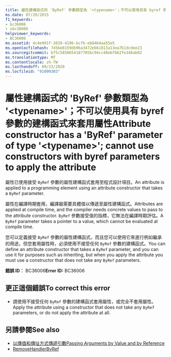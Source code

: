 ```yaml
---
title: 屬性建構函式的 'ByRef' 參數類型為 '<typename>'；不可以使用具有 byref 參數的建構函式來套用屬性
ms.date: 07/20/2015
f1_keywords:
- bc36006
- vbc36006
helpviewer_keywords:
- BC36006
ms.assetid: 4c4e991f-3839-4196-bcfb-eb8464aa55e5
ms.openlocfilehash: 7456e8159db96a3472eb61813a13ea7b1dcdee23
ms.sourcegitcommit: bf5c5850654187705bc94cc40ebfb62fe346ab02
ms.translationtype: MT
ms.contentlocale: zh-TW
ms.lasthandoff: 09/23/2020
ms.locfileid: "91099303"
---
```

# <a name="attribute-constructor-has-a-byref-parameter-of-type-typename-cannot-use-constructors-with-byref-parameters-to-apply-the-attribute"></a><span data-ttu-id="4444b-102">屬性建構函式的 'ByRef' 參數類型為 '\<typename>'；不可以使用具有 byref 參數的建構函式來套用屬性</span><span class="sxs-lookup"><span data-stu-id="4444b-102">Attribute constructor has a 'ByRef' parameter of type '\<typename>'; cannot use constructors with byref parameters to apply the attribute</span></span>

<span data-ttu-id="4444b-103">屬性已使用接受 `ByRef` 參數的屬性建構函式套用至程式設計項目。</span><span class="sxs-lookup"><span data-stu-id="4444b-103">An attribute is applied to a programming element using an attribute constructor that takes a `ByRef` parameter.</span></span>  
  
 <span data-ttu-id="4444b-104">屬性在編譯時期套用，編譯器需要具體值以傳遞至屬性建構函式。</span><span class="sxs-lookup"><span data-stu-id="4444b-104">Attributes are applied at compile time, and the compiler needs concrete values to pass to the attribute constructor.</span></span> <span data-ttu-id="4444b-105">`ByRef` 參數接受值的指標，它無法在編譯時期評估。</span><span class="sxs-lookup"><span data-stu-id="4444b-105">A `ByRef` parameter takes a pointer to a value, which cannot be evaluated at compile time.</span></span>  
  
 <span data-ttu-id="4444b-106">您可以定義接受 `ByRef` 參數的屬性建構函式，而且您可以使用它來進行例如繼承的用途，但您套用屬性時，必須使用不接受任何 `ByRef` 參數的建構函式。</span><span class="sxs-lookup"><span data-stu-id="4444b-106">You can define an attribute constructor that takes a `ByRef` parameter, and you can use it for purposes such as inheriting, but when you apply the attribute you must use a constructor that does not take any `ByRef` parameters.</span></span>  
  
 <span data-ttu-id="4444b-107">**錯誤 ID︰** BC36006</span><span class="sxs-lookup"><span data-stu-id="4444b-107">**Error ID:** BC36006</span></span>  
  
## <a name="to-correct-this-error"></a><span data-ttu-id="4444b-108">更正這個錯誤</span><span class="sxs-lookup"><span data-stu-id="4444b-108">To correct this error</span></span>  
  
- <span data-ttu-id="4444b-109">請使用不接受任何 `ByRef` 參數的建構函式套用屬性，或完全不套用屬性。</span><span class="sxs-lookup"><span data-stu-id="4444b-109">Apply the attribute using a constructor that does not take any `ByRef` parameters, or do not apply the attribute at all.</span></span>  
  
## <a name="see-also"></a><span data-ttu-id="4444b-110">另請參閱</span><span class="sxs-lookup"><span data-stu-id="4444b-110">See also</span></span>

- [<span data-ttu-id="4444b-111">以傳值和傳址方式傳遞引數</span><span class="sxs-lookup"><span data-stu-id="4444b-111">Passing Arguments by Value and by Reference</span></span>](../programming-guide/language-features/procedures/passing-arguments-by-value-and-by-reference.md)
- [<span data-ttu-id="4444b-112">RemoveHandler</span><span class="sxs-lookup"><span data-stu-id="4444b-112">ByRef</span></span>](../language-reference/modifiers/byref.md)
